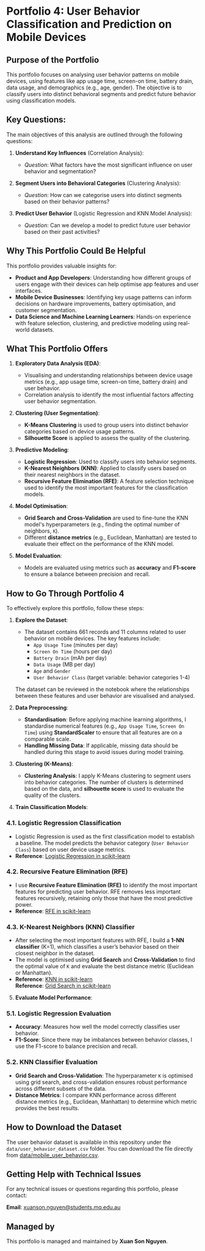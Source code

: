 # Portfolio 4: User Behavior Classification and Prediction on Mobile Devices

## Purpose of the Portfolio

This portfolio focuses on analysing user behavior patterns on mobile devices, using features like app usage time, screen-on time, battery drain, data usage, and demographics (e.g., age, gender). The objective is to classify users into distinct behavioral segments and predict future behavior using classification models.

## Key Questions:

The main objectives of this analysis are outlined through the following questions:

1. **Understand Key Influences** (Correlation Analysis):
   - *Question*: What factors have the most significant influence on user behavior and segmentation?

2. **Segment Users into Behavioral Categories** (Clustering Analysis):
   - *Question*: How can we categorise users into distinct segments based on their behavior patterns?

3. **Predict User Behavior** (Logistic Regression and KNN Model Analysis):
   - *Question*: Can we develop a model to predict future user behavior based on their past activities?

## Why This Portfolio Could Be Helpful

This portfolio provides valuable insights for:
- **Product and App Developers**: Understanding how different groups of users engage with their devices can help optimise app features and user interfaces.
- **Mobile Device Businesses**: Identifying key usage patterns can inform decisions on hardware improvements, battery optimisation, and customer segmentation.
- **Data Science and Machine Learning Learners**: Hands-on experience with feature selection, clustering, and predictive modeling using real-world datasets.

## What This Portfolio Offers

1. **Exploratory Data Analysis (EDA)**:
   - Visualising and understanding relationships between device usage metrics (e.g., app usage time, screen-on time, battery drain) and user behavior.
   - Correlation analysis to identify the most influential factors affecting user behavior segmentation.

2. **Clustering (User Segmentation)**:
   - **K-Means Clustering** is used to group users into distinct behavior categories based on device usage patterns.
   - **Silhouette Score** is applied to assess the quality of the clustering.

3. **Predictive Modeling**:
   - **Logistic Regression**: Used to classify users into behavior segments.
   - **K-Nearest Neighbors (KNN)**: Applied to classify users based on their nearest neighbors in the dataset.
   - **Recursive Feature Elimination (RFE)**: A feature selection technique used to identify the most important features for the classification models.

4. **Model Optimisation**:
   - **Grid Search and Cross-Validation** are used to fine-tune the KNN model's hyperparameters (e.g., finding the optimal number of neighbors, `K`).
   - Different **distance metrics** (e.g., Euclidean, Manhattan) are tested to evaluate their effect on the performance of the KNN model.

5. **Model Evaluation**:
   - Models are evaluated using metrics such as **accuracy** and **F1-score** to ensure a balance between precision and recall.

## How to Go Through Portfolio 4

To effectively explore this portfolio, follow these steps:

1. **Explore the Dataset**:
   - The dataset contains 661 records and 11 columns related to user behavior on mobile devices. The key features include:
     - `App Usage Time` (minutes per day)
     - `Screen On Time` (hours per day)
     - `Battery Drain` (mAh per day)
     - `Data Usage` (MB per day)
     - `Age` and `Gender`
     - `User Behavior Class` (target variable: behavior categories 1-4)

   The dataset can be reviewed in the notebook where the relationships between these features and user behavior are visualised and analysed.

2. **Data Preprocessing**:
   - **Standardisation**: Before applying machine learning algorithms, I standardise numerical features (e.g., `App Usage Time`, `Screen On Time`) using **StandardScaler** to ensure that all features are on a comparable scale.
   - **Handling Missing Data**: If applicable, missing data should be handled during this stage to avoid issues during model training.

3. **Clustering (K-Means)**:
   - **Clustering Analysis**: I apply K-Means clustering to segment users into behavior categories. The number of clusters is determined based on the data, and **silhouette score** is used to evaluate the quality of the clusters.

4. **Train Classification Models**:

### 4.1. **Logistic Regression Classification**
   - Logistic Regression is used as the first classification model to establish a baseline. The model predicts the behavior category (`User Behavior Class`) based on user device usage metrics.
   - **Reference**: [Logistic Regression in scikit-learn](https://scikit-learn.org/stable/modules/generated/sklearn.linear_model.LogisticRegression.html)

### 4.2. **Recursive Feature Elimination (RFE)**
   - I use **Recursive Feature Elimination (RFE)** to identify the most important features for predicting user behavior. RFE removes less important features recursively, retaining only those that have the most predictive power.
   - **Reference**: [RFE in scikit-learn](https://scikit-learn.org/stable/modules/feature_selection.html#recursive-feature-elimination)

### 4.3. **K-Nearest Neighbors (KNN) Classifier**
   - After selecting the most important features with RFE, I build a **1-NN classifier** (K=1), which classifies a user’s behavior based on their closest neighbor in the dataset.
   - The model is optimised using **Grid Search** and **Cross-Validation** to find the optimal value of `K` and evaluate the best distance metric (Euclidean or Manhattan).
   - **Reference**: [KNN in scikit-learn](https://scikit-learn.org/stable/modules/generated/sklearn.neighbors.KNeighborsClassifier.html)  
   **Reference**: [Grid Search in scikit-learn](https://scikit-learn.org/stable/modules/generated/sklearn.model_selection.GridSearchCV.html)

5. **Evaluate Model Performance**:

### 5.1. **Logistic Regression Evaluation**
   - **Accuracy**: Measures how well the model correctly classifies user behavior.
   - **F1-Score**: Since there may be imbalances between behavior classes, I use the F1-score to balance precision and recall.

### 5.2. **KNN Classifier Evaluation**
   - **Grid Search and Cross-Validation**: The hyperparameter `K` is optimised using grid search, and cross-validation ensures robust performance across different subsets of the data.
   - **Distance Metrics**: I compare KNN performance across different distance metrics (e.g., Euclidean, Manhattan) to determine which metric provides the best results.

## How to Download the Dataset
The user behavior dataset is available in this repository under the `data/user_behavior_dataset.csv` folder. You can download the file directly from [data/mobile_user_behavior.csv](https://www.kaggle.com/datasets/valakhorasani/mobile-device-usage-and-user-behavior-dataset).

## Getting Help with Technical Issues

For any technical issues or questions regarding this portfolio, please contact:

**Email**: xuanson.nguyen@students.mq.edu.au

## Managed by

This portfolio is managed and maintained by **Xuan Son Nguyen**.